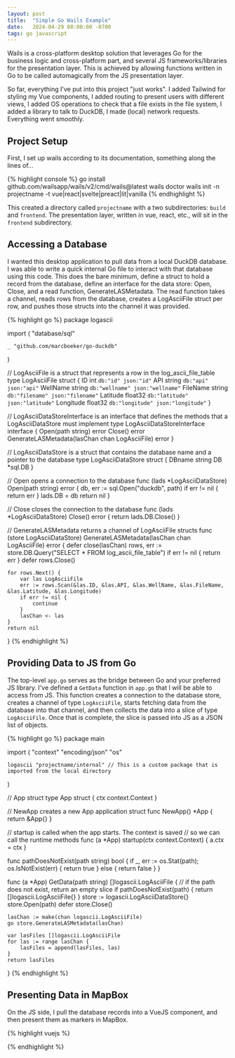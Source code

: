 ```yaml
---
layout: post
title:  "Simple Go Wails Example"
date:   2024-04-29 00:00:00 -0700
tags: go javascript
---
```


Wails is a cross-platform desktop solution that leverages Go for the business logic and cross-platform part, and several JS frameworks/libraries for the presentation layer. This is achieved by allowing functions written in Go to be called automagically from the JS presentation layer.

So far, everything I've put into this project "just works". I added Tailwind for styling my Vue components, I added routing to present users with different views, I added OS operations to check that a file exists in the file system, I added a library to talk to DuckDB, I made (local) network requests. Everything went smoothly.

## Project Setup

First, I set up wails according to its documentation, something along the lines of...

{% highlight console %}
go install github.com/wailsapp/wails/v2/cmd/wails@latest
wails doctor
wails init -n projectname -t vue|react|svelte|preact|lit|vanilla
{% endhighlight %}

This created a directory called `projectname` with a two subdirectories: `build` and `frontend`. The presentation layer, written in vue, react, etc., will sit in the `frontend` subdirectory.

## Accessing a Database

I wanted this desktop application to pull data from a local DuckDB database. I was able to write a quick internal Go file to interact with that database using this code. This does the bare minimum, define a struct to hold a record from the database, define an interface for the data store: Open, Close, and a read function, GenerateLASMetadata. The read function takes a channel, reads rows from the database, creates a LogAsciiFile struct per row, and pushes those structs into the channel it was provided.

{% highlight go %}
package logascii

import (
	"database/sql"

	_ "github.com/marcboeker/go-duckdb"
)

// LogAsciiFile is a struct that represents a row in the log_ascii_file_table
type LogAsciiFile struct {
	ID        int     `db:"id" json:"id"`
	API       string  `db:"api" json:"api"`
	WellName  string  `db:"wellname" json:"wellname"`
	FileName  string  `db:"filename" json:"filename"`
	Latitude  float32 `db:"latitude" json:"latitude"`
	Longitude float32 `db:"longitude" json:"longitude"`
}

// LogAsciiDataStoreInterface is an interface that defines the methods that a LogAsciiDataStore must implement
type LogAsciiDataStoreInterface interface {
	Open(path string) error
	Close() error
	GenerateLASMetadata(lasChan chan LogAsciiFile) error
}

// LogAsciiDataStore is a struct that contains the database name and a pointer to the database
type LogAsciiDataStore struct {
	DBname string
	DB *sql.DB
}

// Open opens a connection to the database
func (lads *LogAsciiDataStore) Open(path string) error {
	db, err := sql.Open("duckdb", path)
	if err != nil {
		return err
	}
	lads.DB = db
	return nil
}

// Close closes the connection to the database
func (lads *LogAsciiDataStore) Close() error {
	return lads.DB.Close()
}

// GenerateLASMetadata returns a channel of LogAsciiFile structs
func (store LogAsciiDataStore) GenerateLASMetadata(lasChan chan LogAsciiFile) error {
	defer close(lasChan)
	rows, err := store.DB.Query("SELECT * FROM log_ascii_file_table")
	if err != nil {
		return err
	}
	defer rows.Close()

	for rows.Next() {
		var las LogAsciiFile
		err := rows.Scan(&las.ID, &las.API, &las.WellName, &las.FileName, &las.Latitude, &las.Longitude)
		if err != nil {
			continue
		}
		lasChan <- las
	}
	return nil
}
{% endhighlight %}

## Providing Data to JS from Go

The top-level `app.go` serves as the bridge between Go and your preferred JS library. I've defined a `GetData` function in `app.go` that I will be able to access from JS. This function creates a connection to the database store, creates a channel of type `LogAsciiFile`, starts fetching data from the database into that channel, and then collects the data into a slice of type `LogAsciiFile`. Once that is complete, the slice is passed into JS as a JSON list of objects.

{% highlight go %}
package main

import (
	"context"
	"encoding/json"
	"os"

	logascii "projectname/internal" // This is a custom package that is imported from the local directory
)

// App struct
type App struct {
	ctx context.Context
}

// NewApp creates a new App application struct
func NewApp() *App {
	return &App{}
}

// startup is called when the app starts. The context is saved
// so we can call the runtime methods
func (a *App) startup(ctx context.Context) {
	a.ctx = ctx
}

func pathDoesNotExist(path string) bool {
	if _, err := os.Stat(path); os.IsNotExist(err) {
		return true
	} else {
		return false
	}
}

func (a *App) GetData(path string) []logascii.LogAsciiFile {
        // if the path does not exist, return an empty slice
	if pathDoesNotExist(path) { 
		return []logascii.LogAsciiFile{}
	}
	store := logascii.LogAsciiDataStore{}
	store.Open(path)
	defer store.Close()

	lasChan := make(chan logascii.LogAsciiFile)
	go store.GenerateLASMetadata(lasChan)

	var lasFiles []logascii.LogAsciiFile
	for las := range lasChan {
		lasFiles = append(lasFiles, las)
	}
	return lasFiles
}
{% endhighlight %}

## Presenting Data in MapBox

On the JS side, I pull the database records into a VueJS component, and then present them as markers in MapBox.

{% highlight vuejs %}
<template>
  <div class="bg-gray-100 rounded mt-4 p-4">
    <div ref="mapContainer" class="map-container"></div>
  </div>
</template>

<script>
import '../../node_modules/mapbox-gl/dist/mapbox-gl.css'
import { GetData } from '../../wailsjs/go/main/App'
import mapboxgl from 'mapbox-gl'
mapboxgl.accessToken = 'MAPBOX-TOKEN'

export default {
  name: 'MapCard',
  data() {
    return {
      map: {},
      center: { lng: -102.224518, lat: 31.213995 },
      style: 'mapbox://styles/mapbox/streets-v12',
      dbConnectionStore: null,
    }
  },
  methods: {
    initMap(options) {
      const map = new mapboxgl.Map(options)
      return map
    },
    addMarker(map, coordinates) {
      new mapboxgl.Marker().setLngLat(coordinates).addTo(map)
    },
  },
  async mounted() {
    this.map = this.initMap({
      container: this.$refs.mapContainer,
      style: this.style,
      center: this.center,
      zoom: 6,
    })
    const path = '/path/to/duck/db/minimal.duckdb'
    const result = await GetData(path)
    for (let item of result) {
      this.addMarker(this.map, [item.longitude, item.latitude])
    }
  },
}
</script>

<style scoped>
.map-container {
  flex: 1;
  display: flex;
  height: 100vh;
}
</style>
{% endhighlight %}
